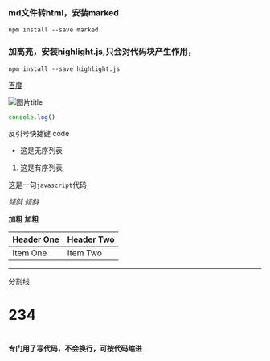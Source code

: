 ### md文件转html，安装marked
 ```
 npm install --save marked
 ```

### 加高亮，安装highlight.js,只会对代码块产生作用，
```
npm install --save highlight.js
```


 [百度](http://www.baidu.com)

![图片title](https://avatars.githubusercontent.com/u/20250702?v=3)

```js
console.log()
```

反引号快捷键 code


- 这是无序列表


1. 这是有序列表

这是一句`javascript`代码

_倾斜_ *倾斜*

**加粗** __加粗__

| Header One     | Header Two     |
| :------------- | :------------- |
| Item One       | Item Two       |

---
分割线

<h1>234<h1>

#### 专门用了写代码，不会换行，可按代码缩进

<pre></pre>
